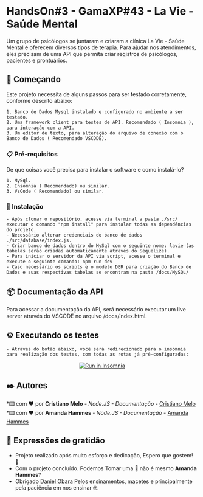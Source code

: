 # HandsOn#3 - GamaXP#43 - La Vie - Saúde Mental

Um grupo de psicólogos se juntaram e criaram a clínica La Vie - Saúde Mental e
oferecem diversos tipos de terapia.
Para ajudar nos atendimentos, eles precisam de uma API que permita criar registros de
psicólogos, pacientes e prontuários.

## 🚀 Começando

Este projeto necessita de alguns passos para ser testado corretamente, conforme descrito abaixo:

    1. Banco de Dados Mysql instalado e configurado no ambiente a ser testado.
    2. Uma framework client para testes de API. Recomendado ( Insomnia ), para interação com a API.
    3. Um editor de texto, para alteração do arquivo de conexão com o Banco de Dados ( Recomendado VSCODE).

### 📋 Pré-requisitos

De que coisas você precisa para instalar o software e como instalá-lo?

    1. MySql.
    2. Insomnia ( Recomendado) ou similar.
    3. VsCode ( Recomendado) ou similar.

### 🔧 Instalação
    - Após clonar o repositório, acesse via terminal a pasta ./src/ executar o comando "npm install" para instalar todas as dependências do projeto.
    - Necessário alterar credenciais do banco de dados ./src/database/index.js.
    - Criar banco de dados dentro do MySql com o seguinte nome: lavie (as tabelas serão criadas automaticamente através do Sequelize).
    - Para iniciar o servidor da API via script, acesse o terminal e execute o seguinte comando: npm run dev
    - Caso necessário os scripts e o modelo DER para criação do Banco de Dados e suas respectivas tabelas se encontram na pasta /docs/MySQL/
    
    
## 📦 Documentação da API

Para acessar a documentação da API, será necessário executar um live server através do VSCODE no arquivo /docs/index.html.

## ⚙️ Executando os testes

    - Atraves do botão abaixo, você será redirecionado para o insomnia para realização dos testes, com todas as rotas já pré-configuradas:
 
 <p align = 'center'><a href="https://insomnia.rest/run/?label=La%20Vie&uri=https%3A%2F%2Fraw.githubusercontent.com%2FCristiano-Melo%2FHANDSON-3%2Fmaster%2Fdocs%2Finsomnia.json" target="_blank"><img src="https://insomnia.rest/images/run.svg" alt="Run in Insomnia"></a></p>

## ✒️ Autores

*⌨️ com ❤️ por **Cristiano Melo** - *Node.JS - Documentação* - [Cristiano Melo](https://github.com/Cristiano-Melo)<br>
*⌨️ com ❤️ por **Amanda Hammes** - *Node.JS - Documentação* - [Amanda Hammes](https://github.com/amandahammes/)

## 🎁 Expressões de gratidão

* Projeto realizado após muito esforço e dedicação, Espero que gostem! 📢
* Com o projeto concluído. Podemos Tomar uma 🍺 não é mesmo **Amanda Hammes**?
* Obrigado [Daniel Obara](https://github.com/DanielObara) Pelos ensinamentos, macetes e principalmente pela paciência em nos ensinar 🤓.


